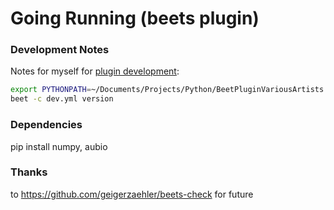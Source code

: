 # Going Running (beets plugin)

### Development Notes 
Notes for myself for [plugin development](https://beets.readthedocs.io/en/stable/dev/plugins.html):

```bash
export PYTHONPATH=~/Documents/Projects/Python/BeetPluginVariousArtists
beet -c dev.yml version
````

### Dependencies

pip install numpy, aubio

### Thanks
to https://github.com/geigerzaehler/beets-check 
for future